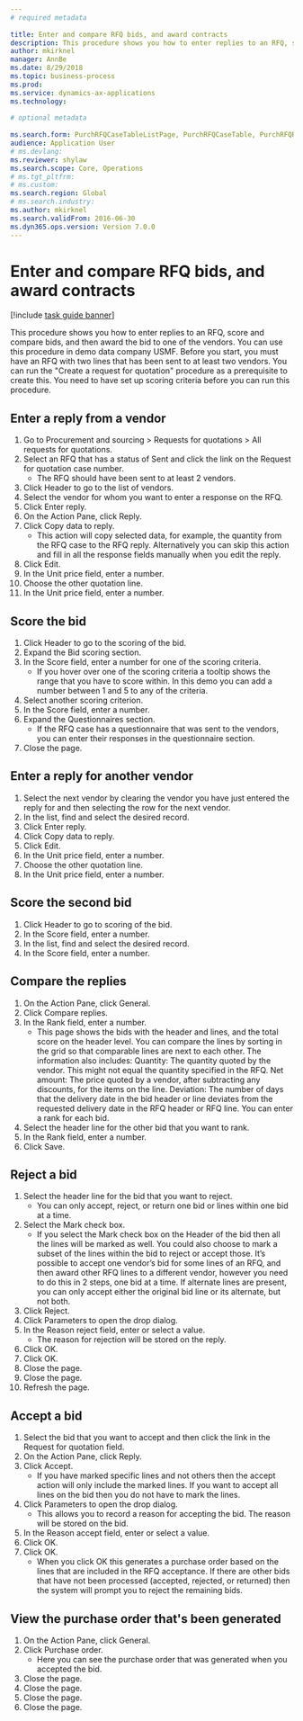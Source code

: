 ```yaml
--- 
# required metadata 
 
title: Enter and compare RFQ bids, and award contracts
description: This procedure shows you how to enter replies to an RFQ, score and compare bids, and then award the bid to one of the vendors. 
author: mkirknel
manager: AnnBe 
ms.date: 8/29/2018
ms.topic: business-process 
ms.prod:  
ms.service: dynamics-ax-applications 
ms.technology:  
 
# optional metadata 
 
ms.search.form: PurchRFQCaseTableListPage, PurchRFQCaseTable, PurchRFQReplyTable, PurchRFQCompare, PurchRFQEditLines, PurchRFQEditLinesParameters, PurchTable   
audience: Application User 
# ms.devlang:  
ms.reviewer: shylaw
ms.search.scope: Core, Operations 
# ms.tgt_pltfrm:  
# ms.custom:  
ms.search.region: Global
# ms.search.industry: 
ms.author: mkirknel
ms.search.validFrom: 2016-06-30 
ms.dyn365.ops.version: Version 7.0.0 
---
```

# Enter and compare RFQ bids, and award contracts

[!include [task guide banner](../../includes/task-guide-banner.md)]

This procedure shows you how to enter replies to an RFQ, score and compare bids, and then award the bid to one of the vendors. You can use this procedure in demo data company USMF. Before you start, you must have an RFQ with two lines that has been sent to at least two vendors. You can run the "Create a request for quotation" procedure as a prerequisite to create this. You need to have set up scoring criteria before you can run this procedure.


## Enter a reply from a vendor
1. Go to Procurement and sourcing > Requests for quotations > All requests for quotations.
2. Select an RFQ that has a status of Sent and click the link on the Request for quotation case number.
    * The RFQ should have been sent to at least 2 vendors.  
3. Click Header to go to the list of vendors.
4. Select the vendor for whom you want to enter a response on the RFQ.
5. Click Enter reply.
6. On the Action Pane, click Reply.
7. Click Copy data to reply.
    * This action will copy selected data, for example, the quantity from the RFQ case to the RFQ reply. Alternatively you can skip this action and fill in all the response fields manually when you edit the reply.  
8. Click Edit.
9. In the Unit price field, enter a number.
10. Choose the other quotation line.
11. In the Unit price field, enter a number.

## Score the bid
1. Click Header to go to the scoring of the bid.
2. Expand the Bid scoring section.
3. In the Score field, enter a number for one of the scoring criteria.
    * If you hover over one of the scoring criteria a tooltip shows the range that you have to score within. In this demo you can add a number between 1 and 5 to any of the criteria.  
4. Select another scoring criterion.
5. In the Score field, enter a number.
6. Expand the Questionnaires section.
    * If the RFQ case has a questionnaire that was sent to the vendors, you can enter their responses in the questionnaire section.  
7. Close the page.

## Enter a reply for another vendor
1. Select the next vendor by clearing the vendor you have just entered the reply for and then selecting the row for the next vendor.
2. In the list, find and select the desired record.
3. Click Enter reply.
4. Click Copy data to reply.
5. Click Edit.
6. In the Unit price field, enter a number.
7. Choose the other quotation line.
8. In the Unit price field, enter a number.

## Score the second bid
1. Click Header to go to scoring of the bid.
2. In the Score field, enter a number.
3. In the list, find and select the desired record.
4. In the Score field, enter a number.

## Compare the replies
1. On the Action Pane, click General.
2. Click Compare replies.
3. In the Rank field, enter a number.
    * This page shows the bids with the header and lines, and the total score on the header level. You can compare the lines by sorting in the grid so that comparable lines are next to each other. The information also includes:   Quantity: The quantity quoted by the vendor. This might not equal the quantity specified in the RFQ.   Net amount: The price quoted by a vendor, after subtracting any discounts, for the items on the line.   Deviation: The number of days that the delivery date in the bid header or line deviates from the requested delivery date in the RFQ header or RFQ line.   You can enter a rank for each bid.  
4. Select the header line for the other bid that you want to rank.
5. In the Rank field, enter a number.
6. Click Save.

## Reject a bid
1. Select the header line for the bid that you want to reject.
    * You can only accept, reject, or return one bid or lines within one bid at a time.  
2. Select the Mark check box.
    * If you select the Mark check box on the Header of the bid then all the lines will be marked as well. You could also choose to mark a subset of the lines within the bid to reject or accept those. It’s possible to accept one vendor’s bid for some lines of an RFQ, and then award other RFQ lines to a different vendor, however you need to do this in 2 steps, one bid at a time. If alternate lines are present, you can only accept either the original bid line or its alternate, but not both.  
3. Click Reject.
4. Click Parameters to open the drop dialog.
5. In the Reason reject field, enter or select a value.
    * The reason for rejection will be stored on the reply.  
6. Click OK.
7. Click OK.
8. Close the page.
9. Close the page.
10. Refresh the page.

## Accept a bid
1. Select the bid that you want to accept and then click the link in the Request for quotation field.
2. On the Action Pane, click Reply.
3. Click Accept.
    * If you have marked specific lines and not others then the accept action will only include the marked lines. If you want to accept all lines on the bid then you do not have to mark the lines.  
4. Click Parameters to open the drop dialog.
    * This allows you to record a reason for accepting the bid. The reason will be stored on the bid.  
5. In the Reason accept field, enter or select a value.
6. Click OK.
7. Click OK.
    * When you click OK this generates a purchase order based on the lines that are included in the RFQ acceptance. If there are other bids that have not been processed (accepted, rejected, or returned) then the system will prompt you to reject the remaining bids.  

## View the purchase order that's been generated
1. On the Action Pane, click General.
2. Click Purchase order.
    * Here you can see the purchase order that was generated when you accepted the bid.  
3. Close the page.
4. Close the page.
5. Close the page.
6. Close the page.

